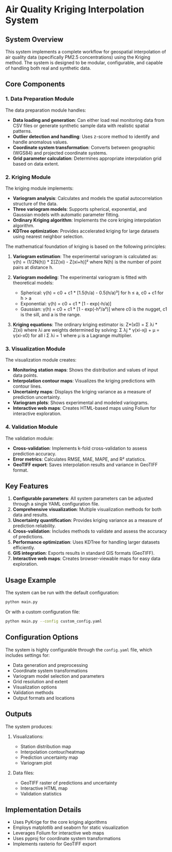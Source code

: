 # Air Quality Kriging Interpolation System

## System Overview

This system implements a complete workflow for geospatial interpolation of air quality data (specifically PM2.5 concentrations) using the Kriging method. The system is designed to be modular, configurable, and capable of handling both real and synthetic data.

## Core Components

### 1. Data Preparation Module

The data preparation module handles:

- **Data loading and generation**: Can either load real monitoring data from CSV files or generate synthetic sample data with realistic spatial patterns.
- **Outlier detection and handling**: Uses z-score method to identify and handle anomalous values.
- **Coordinate system transformation**: Converts between geographic (WGS84) and projected coordinate systems.
- **Grid parameter calculation**: Determines appropriate interpolation grid based on data extent.

### 2. Kriging Module

The kriging module implements:

- **Variogram analysis**: Calculates and models the spatial autocorrelation structure of the data.
- **Three variogram models**: Supports spherical, exponential, and Gaussian models with automatic parameter fitting.
- **Ordinary Kriging algorithm**: Implements the core kriging interpolation algorithm.
- **KDTree optimization**: Provides accelerated kriging for large datasets using nearest neighbor selection.

The mathematical foundation of kriging is based on the following principles:

1. **Variogram estimation**: The experimental variogram is calculated as:
   γ(h) = (1/2N(h)) * Σ[Z(xi) - Z(xi+h)]²
   where N(h) is the number of point pairs at distance h.

2. **Variogram modeling**: The experimental variogram is fitted with theoretical models:
   - Spherical: γ(h) = c0 + c1 * [1.5(h/a) - 0.5(h/a)³] for h ≤ a, c0 + c1 for h > a
   - Exponential: γ(h) = c0 + c1 * [1 - exp(-h/a)]
   - Gaussian: γ(h) = c0 + c1 * [1 - exp(-h²/a²)]
   where c0 is the nugget, c1 is the sill, and a is the range.

3. **Kriging equations**: The ordinary kriging estimator is:
   Z*(x0) = Σ λi * Z(xi)
   where λi are weights determined by solving:
   Σ λj * γ(xi-xj) + μ = γ(xi-x0) for all i
   Σ λi = 1
   where μ is a Lagrange multiplier.

### 3. Visualization Module

The visualization module creates:

- **Monitoring station maps**: Shows the distribution and values of input data points.
- **Interpolation contour maps**: Visualizes the kriging predictions with contour lines.
- **Uncertainty maps**: Displays the kriging variance as a measure of prediction uncertainty.
- **Variogram plots**: Shows experimental and modeled variograms.
- **Interactive web maps**: Creates HTML-based maps using Folium for interactive exploration.

### 4. Validation Module

The validation module:

- **Cross-validation**: Implements k-fold cross-validation to assess prediction accuracy.
- **Error metrics**: Calculates RMSE, MAE, MAPE, and R² statistics.
- **GeoTIFF export**: Saves interpolation results and variance in GeoTIFF format.

## Key Features

1. **Configurable parameters**: All system parameters can be adjusted through a single YAML configuration file.
2. **Comprehensive visualization**: Multiple visualization methods for both data and results.
3. **Uncertainty quantification**: Provides kriging variance as a measure of prediction reliability.
4. **Cross-validation**: Includes methods to validate and assess the accuracy of predictions.
5. **Performance optimization**: Uses KDTree for handling larger datasets efficiently.
6. **GIS integration**: Exports results in standard GIS formats (GeoTIFF).
7. **Interactive web maps**: Creates browser-viewable maps for easy data exploration.

## Usage Example

The system can be run with the default configuration:

```bash
python main.py
```

Or with a custom configuration file:

```bash
python main.py --config custom_config.yaml
```

## Configuration Options

The system is highly configurable through the `config.yaml` file, which includes settings for:

- Data generation and preprocessing
- Coordinate system transformations
- Variogram model selection and parameters
- Grid resolution and extent
- Visualization options
- Validation methods
- Output formats and locations

## Outputs

The system produces:

1. Visualizations:
   - Station distribution map
   - Interpolation contour/heatmap
   - Prediction uncertainty map
   - Variogram plot

2. Data files:
   - GeoTIFF raster of predictions and uncertainty
   - Interactive HTML map
   - Validation statistics

## Implementation Details

- Uses PyKrige for the core kriging algorithms
- Employs matplotlib and seaborn for static visualization
- Leverages Folium for interactive web maps
- Uses pyproj for coordinate system transformations
- Implements rasterio for GeoTIFF export